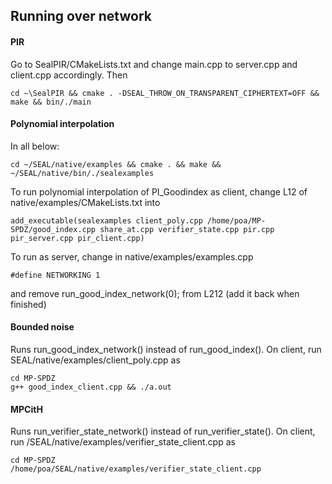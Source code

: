 ## Running over network


#### PIR
Go to SealPIR/CMakeLists.txt
and change main.cpp to server.cpp and client.cpp accordingly. 
Then 
````
cd ~\SealPIR && cmake . -DSEAL_THROW_ON_TRANSPARENT_CIPHERTEXT=OFF && make && bin/./main
````
#### Polynomial interpolation
In all below:
````
cd ~/SEAL/native/examples && cmake . && make && ~/SEAL/native/bin/./sealexamples
````
To run polynomial interpolation of PI_Goodindex as client, change L12 of native/examples/CMakeLists.txt into
````
add_executable(sealexamples client_poly.cpp /home/poa/MP-SPDZ/good_index.cpp share_at.cpp verifier_state.cpp pir.cpp pir_server.cpp pir_client.cpp)
````
To run as server, change in native/examples/examples.cpp
````
#define NETWORKING 1 
````
and remove run_good_index_network(0); from L212 (add it back when finished)
#### Bounded noise
Runs run_good_index_network() instead of run_good_index().
On client, run SEAL/native/examples/client_poly.cpp as
````
cd MP-SPDZ
g++ good_index_client.cpp && ./a.out
````
#### MPCitH
Runs run_verifier_state_network() instead of run_verifier_state().
On client, run /SEAL/native/examples/verifier_state_client.cpp as
````
cd MP-SPDZ
/home/poa/SEAL/native/examples/verifier_state_client.cpp
````
